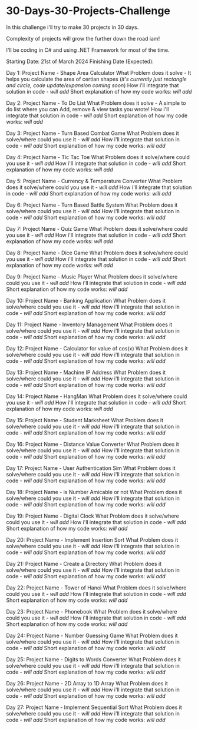 # 30-Days-30-Projects-Challenge
In this challenge i'll try to make 30 projects in 30 days.

Complexity of projects will grow the further down the road iam!

I'll be coding in C# and using .NET Framework for most of the time.

Starting Date: 21st of March 2024
Finishing Date (Expected): 

Day 1:
Project Name - Shape Area Calculator
What Problem does it solve - It helps you calculate the area of certian shapes (*it's currently just rectangle and circle, code update/expansion coming soon*)
How i'll integrate that solution in code - *will add*
Short explanation of how my code works: *will add*

Day 2:
Project Name - To Do List 
What Problem does it solve - A simple to do list where you can Add, remove & view tasks you wrote!
How i'll integrate that solution in code - *will add*
Short explanation of how my code works: *will add*

Day 3:
Project Name - Turn Based Combat Game 
What Problem does it solve/where could you use it - *will add*
How i'll integrate that solution in code - *will add*
Short explanation of how my code works: *will add*

Day 4:
Project Name - Tic Tac Toe 
What Problem does it solve/where could you use it - *will add*
How i'll integrate that solution in code - *will add*
Short explanation of how my code works: *will add*

Day 5:
Project Name - Currency & Temperature Converter
What Problem does it solve/where could you use it - *will add*
How i'll integrate that solution in code - *will add*
Short explanation of how my code works: *will add*

Day 6:
Project Name - Turn Based Battle System 
What Problem does it solve/where could you use it - *will add*
How i'll integrate that solution in code - *will add*
Short explanation of how my code works: *will add*

Day 7:
Project Name - Quiz Game 
What Problem does it solve/where could you use it - *will add*
How i'll integrate that solution in code - *will add*
Short explanation of how my code works: *will add*

Day 8:
Project Name - Dice Game 
What Problem does it solve/where could you use it - *will add*
How i'll integrate that solution in code - *will add*
Short explanation of how my code works: *will add*

Day 9:
Project Name - Music Player
What Problem does it solve/where could you use it - *will add*
How i'll integrate that solution in code - *will add*
Short explanation of how my code works: *will add*

Day 10:
Project Name - Banking Application
What Problem does it solve/where could you use it - *will add*
How i'll integrate that solution in code - *will add*
Short explanation of how my code works: *will add*

Day 11:
Project Name - Inventory Management
What Problem does it solve/where could you use it - *will add*
How i'll integrate that solution in code - *will add*
Short explanation of how my code works: *will add*

Day 12:
Project Name - Calculator for value of cos(x)
What Problem does it solve/where could you use it - *will add*
How i'll integrate that solution in code - *will add*
Short explanation of how my code works: *will add*

Day 13:
Project Name - Machine IP Address
What Problem does it solve/where could you use it - *will add*
How i'll integrate that solution in code - *will add*
Short explanation of how my code works: *will add*

Day 14:
Project Name - HangMan
What Problem does it solve/where could you use it - *will add*
How i'll integrate that solution in code - *will add*
Short explanation of how my code works: *will add*

Day 15:
Project Name - Student Marksheet
What Problem does it solve/where could you use it - *will add*
How i'll integrate that solution in code - *will add*
Short explanation of how my code works: *will add*

Day 16:
Project Name - Distance Value Converter
What Problem does it solve/where could you use it - *will add*
How i'll integrate that solution in code - *will add*
Short explanation of how my code works: *will add*

Day 17:
Project Name - User Authentication Sim
What Problem does it solve/where could you use it - *will add*
How i'll integrate that solution in code - *will add*
Short explanation of how my code works: *will add*

Day 18:
Project Name - is Number Amicable or not
What Problem does it solve/where could you use it - *will add*
How i'll integrate that solution in code - *will add*
Short explanation of how my code works: *will add*

Day 19:
Project Name - Digital Clock
What Problem does it solve/where could you use it - *will add*
How i'll integrate that solution in code - *will add*
Short explanation of how my code works: *will add*

Day 20:
Project Name - Implement Insertion Sort
What Problem does it solve/where could you use it - *will add*
How i'll integrate that solution in code - *will add*
Short explanation of how my code works: *will add*

Day 21:
Project Name - Create a Directory
What Problem does it solve/where could you use it - *will add*
How i'll integrate that solution in code - *will add*
Short explanation of how my code works: *will add*

Day 22:
Project Name - Tower of Hanoi
What Problem does it solve/where could you use it - *will add*
How i'll integrate that solution in code - *will add*
Short explanation of how my code works: *will add*

Day 23:
Project Name - Phonebook
What Problem does it solve/where could you use it - *will add*
How i'll integrate that solution in code - *will add*
Short explanation of how my code works: *will add*

Day 24:
Project Name - Number Guessing Game
What Problem does it solve/where could you use it - *will add*
How i'll integrate that solution in code - *will add*
Short explanation of how my code works: *will add*

Day 25:
Project Name - Digits to Words Converter
What Problem does it solve/where could you use it - *will add*
How i'll integrate that solution in code - *will add*
Short explanation of how my code works: *will add*

Day 26:
Project Name - 2D Array to 1D Array
What Problem does it solve/where could you use it - *will add*
How i'll integrate that solution in code - *will add*
Short explanation of how my code works: *will add*

Day 27:
Project Name - Implement Sequential Sort
What Problem does it solve/where could you use it - *will add*
How i'll integrate that solution in code - *will add*
Short explanation of how my code works: *will add*



